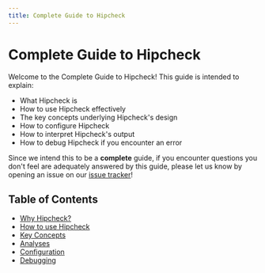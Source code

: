 ```yaml
---
title: Complete Guide to Hipcheck
---
```


# Complete Guide to Hipcheck

Welcome to the Complete Guide to Hipcheck! This guide is intended to explain:

- What Hipcheck is
- How to use Hipcheck effectively
- The key concepts underlying Hipcheck's design
- How to configure Hipcheck
- How to interpret Hipcheck's output
- How to debug Hipcheck if you encounter an error

Since we intend this to be a __complete__ guide, if you encounter questions
you don't feel are adequately answered by this guide, please let us know
by opening an issue on our [issue tracker](https://github.com/mitre/hipcheck/issues)!

## Table of Contents

- [Why Hipcheck?](@/docs/guide/why.md)
- [How to use Hipcheck](@/docs/guide/how-to-use.md)
- [Key Concepts](@/docs/guide/concepts.md)
- [Analyses](@/docs/guide/analyses.md)
- [Configuration](@/docs/guide/configuration.md)
- [Debugging](@/docs/guide/debugging.md)
